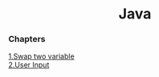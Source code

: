 <h1><center>Java</center></h1>
<h3>Chapters</h3>
<a href="https://github.com/balraj73554/Java/blob/main/swapTwoVariables.java" "_blank">1.Swap two variable</a><br>
<a href="https://github.com/balraj73554/Java/blob/main/userInput.java" "_blank">2.User Input</a>
